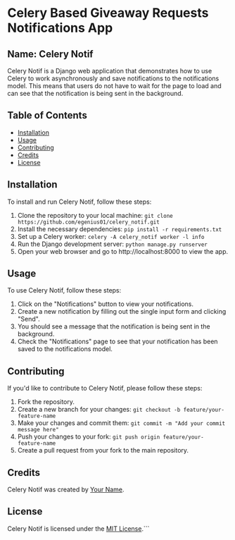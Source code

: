 # Celery Based Giveaway Requests Notifications App

## Name: Celery Notif

Celery Notif is a Django web application that demonstrates how to use Celery to work asynchronously and save notifications to the notifications model. This means that users do not have to wait for the page to load and can see that the notification is being sent in the background.

## Table of Contents

- [Installation](#installation)
- [Usage](#usage)
- [Contributing](#contributing)
- [Credits](#credits)
- [License](#license)

## Installation

To install and run Celery Notif, follow these steps:

1. Clone the repository to your local machine: `git clone https://github.com/egenius01/celery_notif.git`
2. Install the necessary dependencies: `pip install -r requirements.txt`
3. Set up a Celery worker: `celery -A celery_notif worker -l info`
4. Run the Django development server: `python manage.py runserver`
5. Open your web browser and go to http://localhost:8000 to view the app.

## Usage

To use Celery Notif, follow these steps:

1. Click on the "Notifications" button to view your notifications.
2. Create a new notification by filling out the single input form and clicking "Send".
3. You should see a message that the notification is being sent in the background.
4. Check the "Notifications" page to see that your notification has been saved to the notifications model.

## Contributing

If you'd like to contribute to Celery Notif, please follow these steps:

1. Fork the repository.
2. Create a new branch for your changes: `git checkout -b feature/your-feature-name`
3. Make your changes and commit them: `git commit -m "Add your commit message here"`
4. Push your changes to your fork: `git push origin feature/your-feature-name`
5. Create a pull request from your fork to the main repository.

## Credits

Celery Notif was created by [Your Name](https://github.com/your-username).

## License

Celery Notif is licensed under the [MIT License](LICENSE).```

